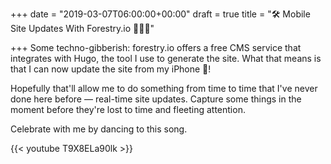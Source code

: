 +++
date = "2019-03-07T06:00:00+00:00"
draft = true
title = "🛠 Mobile Site Updates With Forestry.io 👨🏻‍💻"

+++
Some techno-gibberish: forestry.io offers a free CMS service that integrates with Hugo, the tool I use to generate the site. What that means is that I can now update the site from my iPhone 📱!

Hopefully that'll allow me to do something from time to time that I've never done here before — real-time site updates. Capture some things in the moment before they're lost to time and fleeting attention.

Celebrate with me by dancing to this song.

{{< youtube T9X8ELa90lk >}}
<!--more-->